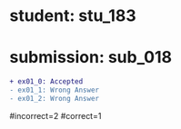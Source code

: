 # student: stu_183
# submission: sub_018

```diff
+ ex01_0: Accepted
- ex01_1: Wrong Answer
- ex01_2: Wrong Answer
```
#incorrect=2
#correct=1
